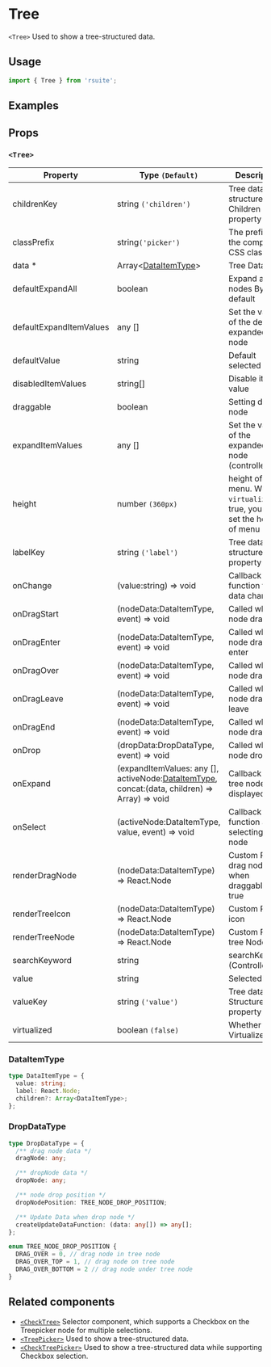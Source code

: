 # Tree

`<Tree>` Used to show a tree-structured data.

## Usage

```js
import { Tree } from 'rsuite';
```

## Examples

<!--{demo}-->

## Props

### `<Tree>`

| Property                | Type `(Default)`                                                                                        | Description                                                               |
| ----------------------- | ------------------------------------------------------------------------------------------------------- | ------------------------------------------------------------------------- |
| childrenKey             | string `('children')`                                                                                   | Tree data structure Children property name                                |
| classPrefix             | string`('picker')`                                                                                      | The prefix of the component CSS class                                     |
| data \*                 | Array&lt;[DataItemType](#DataItemType)&gt;                                                              | Tree Data                                                                 |
| defaultExpandAll        | boolean                                                                                                 | Expand all nodes By default                                               |
| defaultExpandItemValues | any []                                                                                                  | Set the value of the default expanded node                                |
| defaultValue            | string                                                                                                  | Default selected Value                                                    |
| disabledItemValues      | string[]                                                                                                | Disable item by value                                                     |
| draggable               | boolean                                                                                                 | Setting drag node                                                         |
| expandItemValues        | any []                                                                                                  | Set the value of the expanded node (controlled)                           |
| height                  | number `(360px)`                                                                                        | height of menu. When `virtualize` is true, you can set the height of menu |
| labelKey                | string `('label')`                                                                                      | Tree data structure Label property name                                   |
| onChange                | (value:string) => void                                                                                  | Callback function for data change                                         |
| onDragStart             | (nodeData:DataItemType, event) => void                                                                  | Called when node drag start                                               |
| onDragEnter             | (nodeData:DataItemType, event) => void                                                                  | Called when node drag enter                                               |
| onDragOver              | (nodeData:DataItemType, event) => void                                                                  | Called when node drag over                                                |
| onDragLeave             | (nodeData:DataItemType, event) => void                                                                  | Called when node drag leave                                               |
| onDragEnd               | (nodeData:DataItemType, event) => void                                                                  | Called when node drag end                                                 |
| onDrop                  | (dropData:DropDataType, event) => void                                                                  | Called when node drop                                                     |
| onExpand                | (expandItemValues: any [], activeNode:[DataItemType](#types), concat:(data, children) => Array) => void | Callback When tree node is displayed                                      |
| onSelect                | (activeNode:DataItemType, value, event) => void                                                         | Callback function after selecting tree node                               |
| renderDragNode          | (nodeData:DataItemType) => React.Node                                                                   | Custom Render drag node when draggable is true                            |
| renderTreeIcon          | (nodeData:DataItemType) => React.Node                                                                   | Custom Render icon                                                        |
| renderTreeNode          | (nodeData:DataItemType) => React.Node                                                                   | Custom Render tree Node                                                   |
| searchKeyword           | string                                                                                                  | searchKeyword (Controlled)                                                |
| value                   | string                                                                                                  | Selected value                                                            |
| valueKey                | string `('value')`                                                                                      | Tree data Structure Value property name                                   |
| virtualized             | boolean `(false)`                                                                                       | Whether using Virtualized List                                            |

### DataItemType

```ts
type DataItemType = {
  value: string;
  label: React.Node;
  children?: Array<DataItemType>;
};
```

### DropDataType

```ts
type DropDataType = {
  /** drag node data */
  dragNode: any;

  /** dropNode data */
  dropNode: any;

  /** node drop position */
  dropNodePosition: TREE_NODE_DROP_POSITION;

  /** Update Data when drop node */
  createUpdateDataFunction: (data: any[]) => any[];
};

enum TREE_NODE_DROP_POSITION {
  DRAG_OVER = 0, // drag node in tree node
  DRAG_OVER_TOP = 1, // drag node on tree node
  DRAG_OVER_BOTTOM = 2 // drag node under tree node
}
```

## Related components

- [`<CheckTree>`](./check-tree) Selector component, which supports a Checkbox on the Treepicker node for multiple selections.
- [`<TreePicker>`](./tree-picker) Used to show a tree-structured data.
- [`<CheckTreePicker>`](./check-tree-picker) Used to show a tree-structured data while supporting Checkbox selection.
